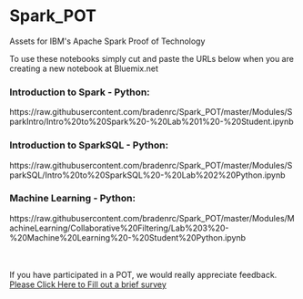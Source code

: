 # Spark_POT

Assets for IBM's Apache Spark Proof of Technology

To use these notebooks simply cut and paste the URLs below when you are creating a new notebook at Bluemix.net


<h3>Introduction to Spark - Python:</h3>
https://raw.githubusercontent.com/bradenrc/Spark_POT/master/Modules/SparkIntro/Intro%20to%20Spark%20-%20Lab%201%20-%20Student.ipynb

<h3>Introduction to SparkSQL - Python:</h3>
https://raw.githubusercontent.com/bradenrc/Spark_POT/master/Modules/SparkSQL/Intro%20to%20SparkSQL%20-%20Lab%202%20Python.ipynb

<h3>Machine Learning - Python:</h3>
https://raw.githubusercontent.com/bradenrc/Spark_POT/master/Modules/MachineLearning/Collaborative%20Filtering/Lab%203%20-%20Machine%20Learning%20-%20Student%20Python.ipynb


<br><br>
If you have participated in a POT, we would really appreciate feedback.<br>
<a href="https://www.surveymonkey.com/r/ZPN2C7G">Please Click Here to Fill out a brief survey</a>
